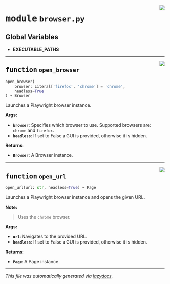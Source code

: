 <!-- markdownlint-disable -->

<a href="../../browser/src/robocorp/browser/browser.py#L0"><img align="right" style="float:right;" src="https://img.shields.io/badge/-source-cccccc?style=flat-square"></a>

# <kbd>module</kbd> `browser.py`




**Global Variables**
---------------
- **EXECUTABLE_PATHS**

---

<a href="../../browser/src/robocorp/browser/browser.py#L52"><img align="right" style="float:right;" src="https://img.shields.io/badge/-source-cccccc?style=flat-square"></a>

## <kbd>function</kbd> `open_browser`

```python
open_browser(
    browser: Literal['firefox', 'chrome'] = 'chrome',
    headless=True
) → Browser
```

Launches a Playwright browser instance. 



**Args:**
 
 - <b>`browser`</b>:  Specifies which browser to use. Supported browsers are: ``chrome`` and ``firefox``. 
 - <b>`headless`</b>:  If set to False a GUI is provided, otherwise it is hidden. 



**Returns:**
 
 - <b>`Browser`</b>:  A Browser instance. 


---

<a href="../../browser/src/robocorp/browser/browser.py#L83"><img align="right" style="float:right;" src="https://img.shields.io/badge/-source-cccccc?style=flat-square"></a>

## <kbd>function</kbd> `open_url`

```python
open_url(url: str, headless=True) → Page
```

Launches a Playwright browser instance and opens the given URL. 



**Note:**

> Uses the ``chrome`` browser. 
>

**Args:**
 
 - <b>`url`</b>:  Navigates to the provided URL. 
 - <b>`headless`</b>:  If set to False a GUI is provided, otherwise it is hidden. 



**Returns:**
 
 - <b>`Page`</b>:  A Page instance. 




---

_This file was automatically generated via [lazydocs](https://github.com/ml-tooling/lazydocs)._
